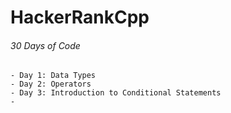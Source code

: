 # HackerRankCpp  
  
###### 30 Days of Code   
	- Day 1: Data Types  
	- Day 2: Operators  
	- Day 3: Introduction to Conditional Statements  
	- 